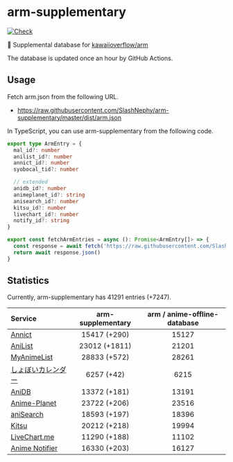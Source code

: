 # arm-supplementary

[![Check](https://github.com/SlashNephy/arm-supplementary/actions/workflows/check-node.yml/badge.svg)](https://github.com/SlashNephy/arm-supplementary/actions/workflows/check-node.yml)

💊 Supplemental database for [kawaiioverflow/arm](https://github.com/kawaiioverflow/arm)

The database is updated once an hour by GitHub Actions.

## Usage

Fetch arm.json from the following URL.

- https://raw.githubusercontent.com/SlashNephy/arm-supplementary/master/dist/arm.json

In TypeScript, you can use arm-supplementary from the following code.

```TypeScript
export type ArmEntry = {
  mal_id?: number
  anilist_id?: number
  annict_id?: number
  syobocal_tid?: number

  // extended
  anidb_id?: number
  animeplanet_id?: string
  anisearch_id?: number
  kitsu_id?: number
  livechart_id?: number
  notify_id?: string
}

export const fetchArmEntries = async (): Promise<ArmEntry[]> => {
  const response = await fetch('https://raw.githubusercontent.com/SlashNephy/arm-supplementary/master/dist/arm.json')
  return await response.json()
}
```

## Statistics

Currently, arm-supplementary has 41291 entries (+7247).

| Service                                     | arm-supplementary | arm / anime-offline-database |
| :------------------------------------------ | :---------------: | :--------------------------: |
| [Annict](https://annict.com)                |   15417 (+290)    |            15127             |
| [AniList](https://anilist.co)               |   23012 (+1811)   |            21201             |
| [MyAnimeList](https://myanimelist.net)      |   28833 (+572)    |            28261             |
| [しょぼいカレンダー](https://cal.syoboi.jp) |    6257 (+42)     |             6215             |
| [AniDB](https://anidb.net)                  |   13372 (+181)    |            13191             |
| [Anime-Planet](https://anime-planet.com)    |   23722 (+206)    |            23516             |
| [aniSearch](https://anisearch.com)          |   18593 (+197)    |            18396             |
| [Kitsu](https://kitsu.io)                   |   20212 (+218)    |            19994             |
| [LiveChart.me](https://livechart.me)        |   11290 (+188)    |            11102             |
| [Anime Notifier](https://notify.moe)        |   16330 (+203)    |            16127             |
